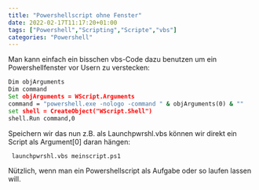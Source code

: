 ```yaml
---
title: "Powershellscript ohne Fenster"
date: 2022-02-17T11:17:20+01:00
tags: ["Powershell","Scripting","Scripte","vbs"]
categories: "Powershell"
---
```

Man kann einfach ein bisschen vbs-Code dazu benutzen um ein Powershellfenster vor Usern zu verstecken:

```cmd
Dim objArguments
Dim command
Set objArguments = WScript.Arguments
command = "powershell.exe -nologo -command " & objArguments(0) & ""
set shell = CreateObject("WScript.Shell")
shell.Run command,0
```

Speichern wir das nun z.B. als Launchpwrshl.vbs können wir direkt ein Script als Argument[0] daran hängen:

```cmd
 launchpwrshl.vbs meinscript.ps1
 ```

Nützlich, wenn man ein Powershellscript als Aufgabe oder so laufen lassen will.